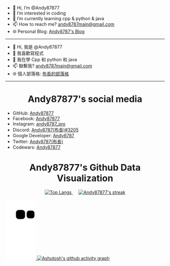 - 👋 Hi, I’m @Andy87877
- 👀 I’m interested in coding
- 🌱 I’m currently learning cpp & python & java
- 📫 How to reach me? andy8787main@gmail.com
- 🌐 Personal Blog: [Andy8787's Blog](https://medium.com/@andy8787main)

-----------------------------------------------------------------------------------------

- 👋 Hi, 我是 @Andy87877
- 👀 我喜歡寫程式
- 🌱 我在學 Cpp 和 python 和 java
- 📫 聯繫我? andy8787main@gmail.com
- 🌐 個人部落格: [布長的部落格](https://medium.com/@andy8787main)
-----------------------------------------------------------------------------------------
<h1 align="center">Andy87877's social media</h1>

* <i class="fa fa-github fa-fw"></i> GitHub: [Andy87877](https://github.com/Andy87877)
* <i class="fa fa-facebook fa-fw"></i> Facebook: [Andy87877](https://www.facebook.com/Andy87877/)
* <i class="fa fa-instagram fa-fw"></i> Instagram: [andy8787_pro](https://www.instagram.com/andy8787_pro/)
* <i class="fa fa-simplybuilt fa-fw"></i> Discord: [Andy8787(布長)#3205](https://discord.com/users/951485825370173497)
* <i class=" "></i> Google Developer: [Andy8787](https://developers.google.com/profile/u/Andy8787)
* <i class=" "></i> Twitter: [Andy8787(布長)](https://twitter.com/Andy87877)
* <i class=" "></i> Codewars: [Andy87877](https://www.codewars.com/users/Andy87877)


<h1 align="center">Andy87877's Github Data Visualization</h1>
<p align="center">
  <a href="https://github.com/DenverCoder1/github-readme-streak-stats">
    <img title="Top Langs" src="https://github-readme-stats.vercel.app/api/top-langs/?username=Andy87877&langs_count=8&theme=react"/>
  </a>
  </a>&emsp;</a>
  <a href="https://github.com/DenverCoder1/github-readme-streak-stats">
    <img title="🔥 Get streak stats for your profile at git.io/streak-stats" alt="Andy87877's streak" src="https://github-readme-streak-stats.herokuapp.com/?user=Andy87877&theme=black-ice&hide_border=true&stroke=0000&background=060A0CD0"/>
</p>

![snake gif](https://github.com/Andy87877/Andy87877/blob/output/github-contribution-grid-snake.svg#gh-dark-mode-only)
[![Ashutosh's github activity graph](https://activity-graph.herokuapp.com/graph?username=Andy87877&theme=github)](https://github.com/ashutosh00710/github-readme-activity-graph)
